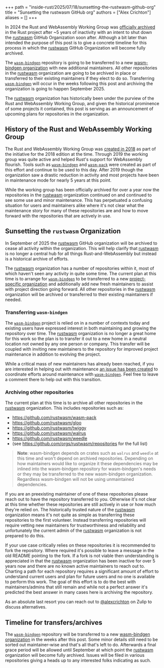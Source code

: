 +++
path = "inside-rust/2025/07/18/sunsetting-the-rustwasm-github-org"
title = "Sunsetting the rustwasm GitHub org"
authors = ["Alex Crichton"]
aliases = []
+++

In 2024 the Rust and WebAssembly Working Group was [officially
archived][archive] in the Rust project after ~5 years of inactivity with an
intent to shut down the [rustwasm] GitHub Organization soon after. Although a
bit later than intended the purpose of this post is to give a concrete timeline
for this process in which the [rustwasm] GitHub Organization will become fully
archived.

The [`wasm-bindgen`] repository is going to be transferred to a new
[wasm-bindgen organization][wbgorg] with new additional maintainers. All
other repositories in the [rustwasm] organization are going to be archived in
place or transferred to their existing maintainers if they elect to do so.
Transferring [`wasm-bindgen`] will occur in the weeks following this post and
archiving the organization is going to happen September 2025.

The [rustwasm] organization has historically been under the purview of the Rust
and WebAssembly Working Group, and given the historical prominence of some
projects it contained, this post is serving as an announcement of upcoming plans
for repositories in the organization.

[archive]: https://github.com/rust-lang/team/pull/1489
[wbgorg]: https://github.com/wasm-bindgen

## History of the Rust and WebAssembly Working Group

The Rust and WebAssembly Working Group was [created in 2018][create] as part of
the initiative for the 2018 edition at the time. Through 2019 the
working group was quite active and helped Rust's support for WebAssembly
flourish. Tools such as [`wasm-bindgen`] and [`wasm-pack`] were created as part
of this effort and continue to be used to this day. After 2019 though the
organization saw a drastic reduction in activity and most projects have been in
maintenance mode for nearly 5 years at this point.

While the working group has been officially archived for over a year now the
repositories in the [rustwasm] organization continued on and continued to see
some use and minor maintenance. This has perpetuated a confusing situation for
users and maintainers alike where it's not clear what the maintenance story for
many of these repositories are and how to move forward with the repositories
that are actively in use.

## Sunsetting the `rustwasm` Organization

In September of 2025 the [rustwasm] GitHub organization will be archived to
cease all activity within the organization. This will help clarify that
[rustwasm] is no longer a central hub for all things Rust-and-WebAssembly but
instead is a historical archive of efforts.

The [rustwasm] organization has a number of repositories within it, most of
which haven't seen any activity in quite some time. The current plan at this
time is to arrange for [`wasm-bindgen`] to be transferred to a new
[project-specific organization][wbgorg] and additionally add new fresh
maintainers to assist with project direction going forward. All other
repositories in the [rustwasm] organization will be archived or transferred to
their existing maintainers if needed.

### Transferring `wasm-bindgen`

The [`wasm-bindgen`] project is relied on in a number of contexts today and
existing users have expressed interest in both maintaining and growing the
repository over time. The [rustwasm] organization is no longer a great home for
this work so the plan is to transfer it out to a new home in a neutral location
not owned by any one person or company. This transfer will be coupled with
inviting new maintainers to the repository for improved project maintenance in
addition to evolving the project.

While a critical mass of new maintainers has already been reached, if you are
interested in helping out with maintenance [an issue has been
created][wasm-bindgen-help] to coordinate efforts around maintenance with
[`wasm-bindgen`]. Feel free to leave a comment there to help out with this
transition.

### Archiving other repositories

The current plan at this time is to archive all other repositories in the
[rustwasm] organization. This includes repositories such as:

* https://github.com/rustwasm/wasm-pack
* https://github.com/rustwasm/gloo
* https://github.com/rustwasm/twiggy
* https://github.com/rustwasm/walrus
* https://github.com/rustwasm/weedle
* (see https://github.com/orgs/rustwasm/repositories for the full list)

> **Note**: wasm-bindgen depends on crates such as `walrus` and `weedle` at this
> time and won't depend on archived repositories. Depending on how maintainers
> would like to organize it these dependencies may be inlined into the
> wasm-bindgen repository for wasm-bindgen's needs or they may be transferred to
> the new wasm-bindgen organization. Regardless wasm-bindgen will not be using
> unmaintained dependencies.

If you are an preexisting maintainer of one of these repositories please reach
out to have the repository transferred to you. Otherwise it's not clear at this
time whether these repositories are still actively in use or how much they're
relied on. The historically trusted nature of the [rustwasm] organization means
it's not quite as simple as transferring these repositories to the first
volunteer. Instead transferring repositories will require vetting new
maintainers for trustworthiness and reliability and unfortunately the current
admin of the [rustwasm] organization is not prepared to do this.

If your use case critically relies on these repositories it is
recommended to fork the repository. Where required it's possible to leave a
message in the old README pointing to the fork. If a fork is not viable then
understanding is appreciated in that the [rustwasm] organization has been
inactive for over 5 years now and there are no known active maintainers to
reach out to. Charting a path for each repository requires a significant amount
of effort to understand current users and plan for future users and no one is
available to perform this work. The goal of this effort is to do the best with
maintainers/admins that still remain and while not a perfect answer it's
predicted the best answer in many cases here is archiving the repository.

As an absolute last resort you can reach out to [@alexcrichton] on Zulip to
discuss alternatives.

## Timeline for transfers/archives

The [`wasm-bindgen`] repository will be transferred to a new [wasm-bindgen
organization][wbgorg] in the weeks after this post. Some minor details still
need to be sorted out maintainer-wise and that's all that's left to do.
Afterwards a final grace period will be allowed until September at which point
the [rustwasm] organization will become fully archived. Issues will be filed in
various repositories giving a heads up to any interested folks indicating as
such.

[rustwasm]: https://github.com/rustwasm
[create]: https://blog.rust-lang.org/2018/12/06/Rust-1.31-and-rust-2018/
[`wasm-bindgen`]: https://github.com/rustwasm/wasm-bindgen
[`wasm-pack`]: https://github.com/rustwasm/wasm-pack
[@alexcrichton]: https://github.com/alexcrichton
[wasm-bindgen-help]: https://github.com/rustwasm/wasm-bindgen/issues/4533

